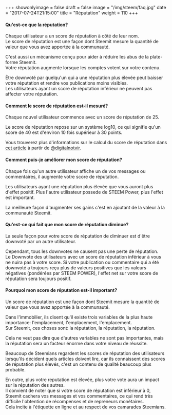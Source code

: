 +++
showonlyimage = false
draft = false
image = "/img/steem/faq.jpg"
date = "2017-07-24T21:15:00"
title = "Réputation"
weight = 110
+++

<!--more-->

#### Qu'est-ce que la réputation?

Chaque utilisateur a un score de réputation à côté de leur nom.  
Le score de réputation est une façon dont Steemit mesure la quantité de valeur que vous avez apportée à la communauté.  

C'est aussi un mécanisme conçu pour aider à réduire les abus de la plate-forme Steemit.  
Votre réputation augmente lorsque les comptes votent sur votre contenu.  

Être downvoté par quelqu'un qui a une réputation plus élevée peut baisser votre réputation et rendre vos publications moins visibles.  
Les utilisateurs ayant un score de réputation inférieur ne peuvent pas affecter votre réputation.

#### Comment le score de réputation est-il mesuré?

Chaque nouvel utilisateur commence avec un score de réputation de 25.

Le score de réputation repose sur un système log10, ce qui signifie qu'un score de 40 est d'environ 10 fois supérieur à 30 points.

Vous trouverez plus d'informations sur le calcul du score de réputation dans [cet article](Https://steemit.com/steemit/@digitalnotvir/how-reputation-scores-et-calculated-the-details-explained-with-simple-math) à partir de [@digitalnotvir](https://steemit.com/@digitalnotvir).

#### Comment puis-je améliorer mon score de réputation?

Chaque fois qu'un autre utilisateur affiche un de vos messages ou commentaires, il augmente votre score de réputation.

Les utilisateurs ayant une réputation plus élevée que vous auront plus d'effet positif.
Plus l'autre utilisateur possede de STEEM Power, plus l'effet est important.

La meilleure façon d'augmenter ses gains c'est en ajoutant de la valeur à la communauté Steemit.

#### Qu'est-ce qui fait que mon score de réputation diminue?

La seule façon pour votre score de réputation de diminuer est d'être downvoté par un autre utilisateur.

Cependant, tous les downvotes ne causent pas une perte de réputation.  
Le Downvote des utilisateurs avec un score de réputation inférieur à vous ne nuira pas à votre score.
Si votre publication ou commentaire qui a été downvoté a toujours reçu plus de valeurs positives que les valeurs négatives (pondérées par STEEM POWER), l'effet net sur votre score de réputation sera toujours positif.

#### Pourquoi mon score de réputation est-il important?

Un score de réputation est une façon dont Steemit mesure la quantité de valeur que vous avez apportée à la communauté.

Dans l'immobilier, ils disent qu'il existe trois variables de la plus haute importance: l'emplacement, l'emplacement, l'emplacement.  
Sur Steemit, ces choses sont: la réputation, la réputation, la réputation.

Cela ne veut pas dire que d'autres variables ne sont pas importantes, mais la réputation sera un facteur énorme dans votre niveau de réussite.

Beaucoup de Steemians regardent les scores de réputation des utilisateurs lorsqu'ils décident quels articles doivent lire, car ils connaissent des scores de réputation plus élevés, c'est un contenu de qualité beaucoup plus probable.

En outre, plus votre reputation est élevée, plus votre vote aura un impact sur la réputation des autres.  
Il convient de noter que si votre score de réputation est inférieur à 0, Steemit cachera vos messages et vos commentaires, ce qui rend très difficile l'obtention de récompenses et de repreneurs monétaires.  
Cela incite à l'étiquette en ligne et au respect de vos camarades Steemians.